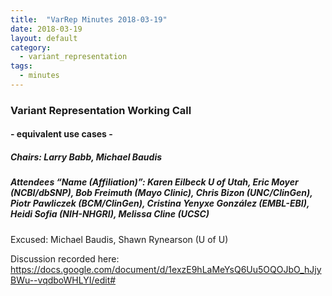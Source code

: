 ```yaml
---
title:  "VarRep Minutes 2018-03-19"
date: 2018-03-19
layout: default
category:
  - variant_representation
tags:
  - minutes
---
```


### Variant Representation Working Call
#### - equivalent use cases -
##### Chairs: Larry Babb, Michael Baudis
##### Attendees “Name (Affiliation)”: Karen Eilbeck U of Utah, Eric Moyer (NCBI/dbSNP), Bob Freimuth (Mayo Clinic), Chris Bizon (UNC/ClinGen), Piotr Pawliczek (BCM/ClinGen), Cristina Yenyxe González (EMBL-EBI), Heidi Sofia (NIH-NHGRI), Melissa Cline (UCSC)
Excused: Michael Baudis, Shawn Rynearson (U of U)

Discussion recorded here: https://docs.google.com/document/d/1exzE9hLaMeYsQ6Uu5OQOJbO_hJjyBWu--vqdboWHLYI/edit#
